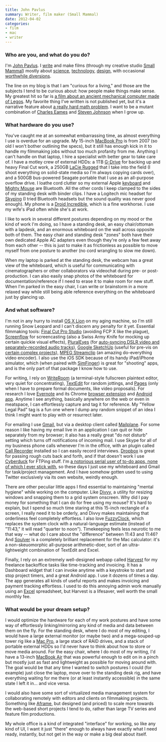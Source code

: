 ```yaml
---
title: John Pavlus
summary: Writer, film maker (Small Mammal)
date: 2012-04-02
categories:
- film
- mac
- writer
---
```


### Who are you, and what do you do?

I'm [John Pavlus](https://twitter.com/#!/johnpavlus "John's Twitter account."). I [write](http://johnpavlus.wordpress.com/ "John's weblog.") and make films (through my creative studio [Small Mammal](http://smallmammal.com "John's film studio.")) mostly about [science](http://www.scientificamerican.com/search/?q=pavlus "John's writing on Scientific American."), [technology](http://www.technologyreview.com/search.aspx?s=pavlus "John's writing on Technology Review."), [design](http://www.fastcodesign.com/users/john-pavlus "John's writing on Co.Design."), with occasional [worthwhile diversions](http://blog.smallmammal.com/post/4365475550/new-work-book-trailer-for-food-the-good-girls "John's book trailer video.").

The line on my blog is that I am "curious for a living," and those are the subjects I tend to be curious about: how people make things make sense. My greatest hit so far is [a film about an ancient mechanical computer made of Legos](http://www.youtube.com/watch?v=RLPVCJjTNgk "John's video, 'Lego Antikythera Mechanism.'"). My favorite thing I've written is not published yet, but it's a narrative feature about [a really hard math problem](http://www.claymath.org/millennium/P_vs_NP/ "An article on the P vs NP problems."). I want to be a mutant combination of [Charles Eames](http://www.youtube.com/watch?v=0fKBhvDjuy0 "Charles Eames' video, 'Powers of Ten.'") and [Steven Johnson](http://www.stevenberlinjohnson.com/ "Steve Berlin Johnson's website.") when I grow up.

### What hardware do you use?

You've caught me at an somewhat embarrassing time, as almost everything I use is overdue for an upgrade. My 15-inch [MacBook Pro][macbook-pro] is from 2007 (so old I won't bother outlining the specs), but it still has enough kick in it to handle my filmmaking jobs without too much profanity from me. Anything I can't handle on that laptop, I hire a specialist with better gear to take care of. I have a motley crew of external HDDs: a 1TB [G-Drive][] for backing up and heavy Final Cut work, a 250GB [LaCie Rugged][rugged] that I take into the field (I shoot everything on solid-state media so I'm always copying cards over), and a 500GB bus-powered Seagate portable that I use as an all-purpose overflow drive. I loathe cord clutter so my external Apple [keyboard][] and [Mighty Mouse][mighty-mouse] are Bluetooth. All the other cords I keep clamped to the sides of my standing desk with binder clips. I have a Logitech mic headset for [Skyping][skype] (I tried Bluetooth headsets but the sound quality was never good enough). My phone is a [Droid Incredible][droid-incredible], which is a fine workhorse. I use my wife's iPad often while she's at work.

I like to work in several different postures depending on my mood or the kind of work I'm doing, so I have a standing desk, an easy chair/ottoman with a lapdesk, and an enormous whiteboard on the wall across opposite both of them. The easy chair and standing desk "zones" both have their own dedicated Apple AC adapters even though they're only a few feet away from each other -- this is just to make it as frictionless as possible to move myself from one posture to another (no cord wrangling to slow me down).

When my laptop is parked at the standing desk, the webcam has a great view of the whiteboard, which is useful for communicating with cinematographers or other collaborators via videochat during pre- or post-production. I can also easily snap photos of the whiteboard for documentation/reference if I need to erase it to make room for new stuff. When I'm parked in the easy chair, I can write or brainstorm in a more relaxed way while still being able reference everything on the whiteboard just by glancing up.

### And what software?

I'm not in any hurry to install [OS X Lion][macos] on my aging machine, so I'm still running Snow Leopard and I can't discern any penalty for it yet. Essential filmmaking tools: [Final Cut Pro Studio][final-cut-studio] (avoiding FCP X like the plague), [Screenflow][] for screencasting (also a Swiss Army Knife for mocking up certain quickie visual effects), [PluralEyes][] (for [auto-syncing DSLR video and separately-recorded audio tracks](http://johnpavlus.wordpress.com/2010/02/24/how-to-sync-your-h-264-canon-5d-mark-ii-rushes-before-transcoding-them/ "John's post on auto-syncing video and audio.")), [Google SketchUp][sketchup] (useful for pre-vis on [certain complex projects](http://blog.smallmammal.com/post/2156532687/behind-the-scenes-lego-antikythera-mechanism "John's post on the behind the scenes for his Lego video.")), [MPEG Streamclip][mpeg-streamclip] (an amazing do-everything video encoder). I also use the iOS SDK because of its handy iPad/iPhone simulator, which (when paired with [SimFinger][]) is great for "shooting" apps, and is the only part of that package I know how to use.

For writing, I rely on [WriteRoom][] (a terminal-style fullscreen plaintext editor, very quiet for concentrating), [TextEdit][] for random jottings, and [Pages][] (only when I have to prepare formal documents, like video proposals). For research I love [Evernote][] and its Chrome [browser extension][evernote-web-clipper] and [Android app][evernote-android]. Anytime I see anything, basically anywhere on the web or even in meatspace, I can effortlessly capture and tag it for reference. My "Yellow Legal Pad" tag is a fun one where I dump any random snippet of an idea I think I might want to play with or resurrect later.

For emailing I use [Gmail][], but via a desktop client called [Mailplane][]. For some reason I like having my email live in an application I can quit or hide separately from my browser; it also has a really great "do not disturb" setting which turns off notifications of incoming mail. I use Skype for all of my business phone calls whenever I'm in the office, with an plugin called [Call Recorder][call-recorder] installed so I can easily record interviews. [Dropbox][] is great for passing rough cuts back and forth, and if that doesn't work I use [Cyberduck][] for FTPing stuff. I'm [a notorious serial user of to-do apps, none of which I ever stick with](http://johnpavlus.wordpress.com/2010/06/15/confessions-of-a-recovering-lifehacker/ "John's post on being a lifehacker."), so these days I just use my whiteboard and Gmail for task/project management. And I have somehow gotten used to using Twitter exclusively via its own website, weirdly enough.

There are other peculiar little apps I find essential to maintaining "mental hygiene" while working on the computer. Like [Divvy][], a utility for resizing windows and snapping them to a grid system onscreen. Why did I pay money for something that I can do for free using my mouse? It's hard to explain, but I spend so much time staring at this 15-inch rectangle of a screen, I really need it to be orderly, and Divvy makes maintaining that orderliness feel completely effortless. I also love [FuzzyClock][], which replaces the system clock with a natural-language estimate (instead of "11:43," it will read "quarter to noon"). Timekeeping feels less neurotic to me that way -- what do I care about the "difference" between 11:43 and 11:46? And [Soulver][] is a completely brilliant replacement for the Mac calculator: it's a non-skeuomorphic all-purpose arithmetic-doer, sort of an ultra-lightweight combination of TextEdit and Excel.

Finally, I rely on an extremely well-designed webapp called [Harvest][] for my freelance backoffice tasks like time-tracking and invoicing. It has a Dashboard widget that I can invoke anytime with a keystroke to start and stop project timers, and a great Android app. I use it dozens of times a day. The app generates all kinds of useful reports and makes invoicing and payment tracking effortless. I used to do this annoying admin work manually using an [Excel][] spreadsheet, but Harvest is a lifesaver, well worth the small monthly fee.

### What would be your dream setup?

I would optimize the hardware for each of my work postures and have some way of effortlessly linking/mirroring any kind of media and data between them on the fly. For the standing desk, where I do most of my editing, I would have a large external monitor (or maybe two) and a mega-souped-up tower rig like a [Mac Pro][mac-pro], a large stack of RAID drives, and a stack of portable external HDDs so I'd never have to think about how to store or move media around. For the easy chair, where I do most of my writing, I'd have a 13-inch [MacBook Air][macbook-air] that was powerful enough to edit on in a pinch but mostly just as fast and lightweight as possible for moving around with. The goal would be that any time I wanted to switch postures I could (for example) just close the laptop, move over to the standing desk rig, and have everything waiting for me there (or at least instantly accessible) in the same state I left it in... and vice versa.

I would also have some sort of virtualized media management system for collaborating remotely with editors and clients on filmmaking projects. Something like [Aframe][], but designed (and priced) to scale more towards the web-based short projects I tend to do, rather than large TV series and feature film productions.

My whole office is a kind of integrated "interface" for working, so like any kind of UI, I want it just "there" enough to always have exactly what I need ready, instantly, but not get in the way or make a big deal about itself.

[aframe]: https://aframe.com/ "A collaborative service for people who work with video."
[call-recorder]: https://www.ecamm.com/mac/callrecorder/ "Software for recording Skype conversations."
[cyberduck]: https://cyberduck.io/ "An FTP/SFTP client."
[divvy]: https://mizage.com/divvy/ "Window management and arrangement for Mac OS X."
[droid-incredible]: https://en.wikipedia.org/wiki/Droid_Incredible "An Android-based smartphone."
[dropbox]: https://www.dropbox.com/ "Online syncing and storage."
[evernote-android]: https://play.google.com/store/apps/details?id=com.evernote "An app for the note taking service."
[evernote-web-clipper]: https://evernote.com/webclipper/ "A browser extension for adding content to Evernote."
[evernote]: https://evernote.com/ "Online software for capturing notes."
[excel]: https://products.office.com/en-us/excel "A spreadsheet application."
[final-cut-studio]: https://en.wikipedia.org/wiki/Final_Cut_Studio "A post-production suite of software for Mac OS X."
[fuzzyclock]: http://web.archive.org/web/20160323233710/http://osx.iusethis.com/app/fuzzyclock "A Mac menubar clock that shows the time in relative terms."
[g-drive]: https://www.g-technology.com/products/g-drive-professional-external-hard-drive "External hard disk storage."
[gmail]: https://mail.google.com/mail/ "Web-based email."
[harvest]: https://www.getharvest.com/ "A time-tracking and invoice web service."
[keyboard]: https://www.apple.com/keyboard/ "The keyboard."
[mac-pro]: https://www.apple.com/mac-pro/ "The Intel-based Mac tower computer."
[macbook-air]: https://www.apple.com/macbook-air/ "A very thin laptop."
[macbook-pro]: https://www.apple.com/macbook-pro/ "A laptop."
[macos]: https://en.wikipedia.org/wiki/MacOS "An operating system for Mac hardware."
[mailplane]: https://mailplaneapp.com/ "A Mac desktop client for Gmail."
[mighty-mouse]: https://en.wikipedia.org/wiki/Apple_Mighty_Mouse "A wireless mouse."
[mpeg-streamclip]: http://www.squared5.com/ "A video converter and editor."
[pages]: https://www.apple.com/pages/ "A Mac word processor and layout tool from Apple."
[pluraleyes]: https://www.redgiant.com/products/pluraleyes/ "Software to synchronise video and audio tracks."
[rugged]: https://www.amazon.com/LaCie-Rugged-Portable-Drive-301558/dp/B0058VIWTM "Well-protected hard drives."
[screenflow]: http://www.telestream.net/screenflow/overview.htm "A screencasting studio for the Mac."
[simfinger]: https://github.com/atebits/SimFinger "Screencasting for iOS."
[sketchup]: https://www.sketchup.com/ "3D modeling software."
[skype]: https://www.skype.com/en/ "Voice and video chat software."
[soulver]: https://www.acqualia.com/soulver/ "A Mac application that's a cross between a spreadsheet and a calculator."
[textedit]: http://web.archive.org/web/20200525165141/https://support.apple.com/en-us/HT2523 "A text editor included with Mac OS X."
[writeroom]: http://www.hogbaysoftware.com/products/writeroom "Full-screen writing software."
